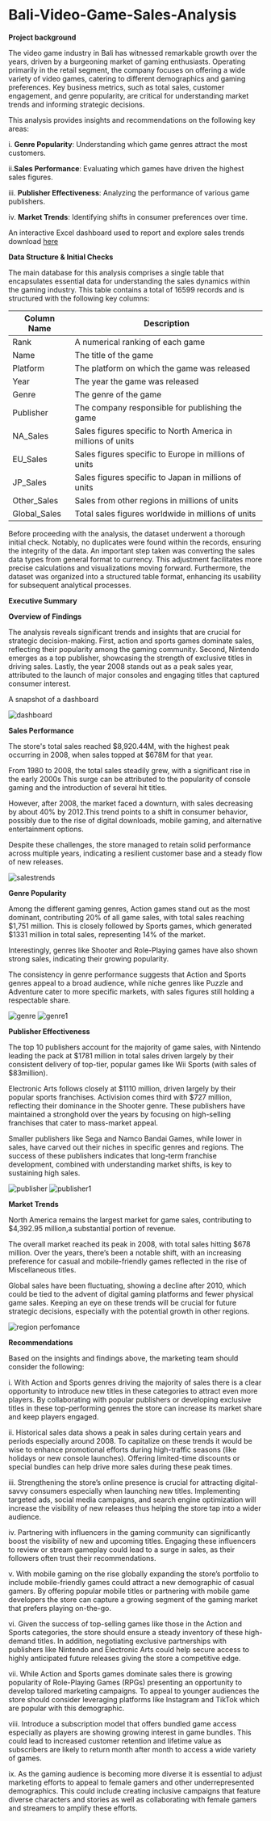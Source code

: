 # Bali-Video-Game-Sales-Analysis

**Project background**

The video game industry in Bali has witnessed remarkable growth over the years, driven by a burgeoning market of gaming enthusiasts. Operating primarily in the retail segment, the company focuses on offering a wide variety of video games, catering to different demographics and gaming preferences. Key business metrics, such as total sales, customer engagement, and genre popularity, are critical for understanding market trends and informing strategic decisions.

This analysis provides insights and recommendations on the following key areas:

  i. **Genre Popularity**: Understanding which game genres attract the most customers.
  
  ii.**Sales Performance**: Evaluating which games have driven the highest sales figures.
  
  iii. **Publisher Effectiveness**: Analyzing the performance of various game publishers.
  
  iv. **Market Trends**: Identifying shifts in consumer preferences over time.

  An interactive Excel dashboard used to report and explore sales trends download [here](https://github.com/user-attachments/files/17322071/dashboard.1.pdf)

  **Data Structure & Initial Checks**

  The main database for this analysis comprises a single table that encapsulates essential data for understanding the sales dynamics within the gaming industry. This table contains a total of 16599 records and is structured with the following key columns:

  |Column Name|  Description|
  |-----------|  -----------|
  |Rank|  A numerical ranking of each game|
  |Name|  The title of the game|
  |Platform|  The platform on which the game was released|
  |Year|  The year the game was released|
  |Genre|  The genre of the game|
  |Publisher|The company responsible for publishing the game|
  |NA_Sales|  Sales figures specific to North America in millions of units|
  |EU_Sales|  Sales figures specific to Europe in millions of units|
  |JP_Sales|  Sales figures specific to Japan in millions of units|
  |Other_Sales|   Sales from other regions in millions of units|
  |Global_Sales|  Total sales figures worldwide in millions of units|

Before proceeding with the analysis, the dataset underwent a thorough initial check. Notably, no duplicates were found within the records, ensuring the integrity of the data. An important step taken was converting the sales data types from general format to currency. This adjustment facilitates more precise calculations and visualizations moving forward. Furthermore, the dataset was organized into a structured table format, enhancing its usability for subsequent analytical processes.

**Executive Summary**

**Overview of Findings**

The analysis reveals significant trends and insights that are crucial for strategic decision-making. First, action and sports games dominate sales, reflecting their popularity among the gaming community. Second, Nintendo emerges as a top publisher, showcasing the strength of exclusive titles in driving sales. Lastly, the year 2008 stands out as a peak sales year, attributed to the launch of major consoles and engaging titles that captured consumer interest.

A snapshot of a dashboard

![dashboard](https://github.com/user-attachments/assets/8823adb3-29c3-49f7-9705-5b5ac1c5b42f)

**Sales Performance**

The store's total sales reached $8,920.44M, with the highest peak occurring in 2008, when sales topped at $678M for that year. 

From 1980 to 2008, the total sales steadily grew, with a significant rise in the early 2000s  This surge can be attributed to the popularity of console gaming and the introduction of several hit titles. 

However, after 2008, the market faced a downturn, with sales decreasing by about 40% by 2012.This trend points to a shift in consumer behavior, possibly due to the rise of digital downloads, mobile gaming, and alternative entertainment options.

Despite these challenges, the store managed to retain solid performance across multiple years, indicating a resilient customer base and a steady flow of new releases.

  ![salestrends](https://github.com/user-attachments/assets/b028d904-fba5-4e9f-b1db-fc7fb7f3bdb5)

**Genre Popularity**

Among the different gaming genres, Action games stand out as the most dominant, contributing 20% of all game sales, with total sales reaching $1,751 million. This is closely followed by Sports games, which generated $1331 million in total sales, representing 14% of the market. 

Interestingly, genres like Shooter and Role-Playing games have also shown strong sales, indicating their growing popularity.

The consistency in genre performance suggests that Action and Sports genres appeal to a broad audience, while niche genres like Puzzle and Adventure cater to more specific markets, with sales figures still holding a respectable share.  

![genre](https://github.com/user-attachments/assets/e7d4990e-c145-46de-8b10-8fb6807ff2cf)
![genre1](https://github.com/user-attachments/assets/41278149-4ca7-4c01-b047-dc02c5071fdc)

**Publisher Effectiveness**

The top 10 publishers account for the majority of game sales, with Nintendo leading the pack at $1781 million in total sales driven largely by their consistent delivery of top-tier, popular games like Wii Sports (with sales of $83million). 

Electronic Arts follows closely at $1110 million, driven largely by their popular sports franchises. Activision comes third with $727 million, reflecting their dominance in the Shooter genre. These publishers have maintained a stronghold over the years by focusing on high-selling franchises that cater to mass-market appeal. 

Smaller publishers like Sega and Namco Bandai Games, while lower in sales, have carved out their niches in specific genres and regions.
The success of these publishers indicates that long-term franchise development, combined with understanding market shifts, is key to sustaining high sales.

![publisher](https://github.com/user-attachments/assets/6de28123-9bf6-46cc-a7a9-e2a2c85dd7d4)
![publisher1](https://github.com/user-attachments/assets/4855322d-c143-4363-b558-da491f2632db)

**Market Trends**

North America remains the largest market for game sales, contributing to $4,392.95 million,a substantial portion of revenue. 

The overall market reached its peak in 2008, with total sales hitting $678 million. Over the years, there’s been a notable shift, with an increasing preference for casual and mobile-friendly games reflected in the rise of Miscellaneous titles. 

Global sales have been fluctuating, showing a decline after 2010, which could be tied to the advent of digital gaming platforms and fewer physical game sales. Keeping an eye on these trends will be crucial for future strategic decisions, especially with the potential growth in other regions.

![region perfomance](https://github.com/user-attachments/assets/a17c57bf-f0fd-4e14-95bf-83431ad4d94a)

**Recommendations**

Based on the insights and findings above, the marketing team should consider the following:

  i. With Action and Sports genres driving the majority of sales there is a clear opportunity to introduce new titles in these categories to attract even more players. By collaborating with popular publishers or developing exclusive titles in these top-performing genres the store can increase its market share and keep players engaged.

  ii. Historical sales data shows a peak in sales during certain years and periods especially around 2008. To capitalize on these trends it would be wise to enhance promotional efforts during high-traffic seasons (like holidays or new console launches). Offering limited-time discounts or special bundles can help drive more sales during these peak times.

  iii. Strengthening the store’s online presence is crucial for attracting digital-savvy consumers especially when launching new titles. Implementing targeted ads, social media campaigns, and search engine optimization will increase the visibility of new releases thus helping the store tap into a wider audience. 

  iv. Partnering with influencers in the gaming community can significantly boost the visibility of new and upcoming titles. Engaging these influencers to review or stream gameplay could lead to a surge in sales, as their followers often trust their recommendations.

  v. With mobile gaming on the rise globally expanding the store’s portfolio to include mobile-friendly games could attract a new demographic of casual gamers. By offering popular mobile titles or partnering with mobile game developers the store can capture a growing segment of the gaming market that prefers playing on-the-go.

  vi. Given the success of top-selling games like those in the Action and Sports categories, the store should ensure a steady inventory of these high-demand titles. In addition, negotiating exclusive partnerships with publishers like Nintendo and Electronic Arts could help secure access to highly anticipated future releases giving the store a competitive edge.

  vii. While Action and Sports games dominate sales there is growing popularity of Role-Playing Games (RPGs) presenting an opportunity to develop tailored marketing campaigns. To appeal to younger audiences the store should consider leveraging platforms like Instagram and TikTok which are popular with this demographic.

  viii. Introduce a subscription model that offers bundled game access especially as players are showing growing interest in game bundles. This could lead to increased customer retention and lifetime value as subscribers are likely to return month after month to access a wide variety of games.

  ix. As the gaming audience is becoming more diverse it is essential to adjust marketing efforts to appeal to female gamers and other underrepresented demographics. This could include creating inclusive campaigns that feature diverse characters and stories as well as collaborating with female gamers and streamers to amplify these efforts.







